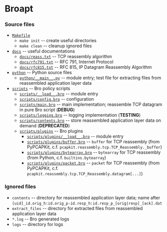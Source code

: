 # Broapt

### Source files

- [`Makefile`](source/Makefile)
  - `make init` -- create useful directories
  - `make clean` -- cleanup ignored files
- [`docs`](source/docs) -- useful documentations
  - [`docs/reass.txt`](source/docs/reass.txt) -- TCP reassembly algorithm
  - [`docs/rfc791.txt`](source/docs/rfc791.txt) -- RFC 791, Internet Protocol
  - [`docs/rfc815.txt`](source/docs/rfc815.txt) -- RFC 815, IP Datagram Reassembly Algorithm
- [`python`](source/python) -- Python source files
  - [`python/__main__.py`](source/python/__main__.py) -- module entry; test file for extracting files from reassembled application layer data
- [`scripts`](source/scripts) -- Bro policy scripts
  - [`scripts/__load__.bro`](source/scripts/__load__.bro) -- module entry
  - [`scripts/config.bro`](source/scripts/config.bro) -- configuration
  - [`scripts/main.bro`](source/scripts/main.bro) -- main implementation; reassemble TCP datagram in pure Bro script (__DEBUG__)
  - [`scripts/logging.bro`](source/scripts/logging.bro) -- logging implementation (__TESTING__)
  - [`scripts/contents.bro`](source/scripts/contents.bro) -- store reassembled application layer data on demand (__DEPRECATED__)
  - [`scripts/plugins`](source/scripts/plugins) -- Bro plugins
    - [`scripts/plugins/__load__.bro`](source/scripts/plugins/__load__.bro) -- module entry
    - [`scripts/plugins/buffer.bro`](source/scripts/plugins/buffer.bro) -- `buffer` for TCP reassembly (from PyPCAPKit, c.f. `pcapkit.reassembly.tcp.TCP_Reassembly._buffer`)
    - [`scripts/plugins/bytearray.bro`](source/scripts/plugins/bytearray.bro) -- `bytearray` for TCP reassembly (from Python, c.f. `builtins.bytearray`)
    - [`scripts/plugins/packet.bro`](source/scripts/plugins/packet.bro) -- `packet` for TCP reassembly (from PyPCAPKit, c.f. `pcapkit.reassembly.tcp.TCP_Reassembly.datagram[...]`)

### Ignored files

- `contents` -- directory for reassembled application layer data; name after `[uid]_id.orig_h:id.orig_p-id.resp_h:id.resp_p_[orig|resp]_[ack].dat`
- `extract_files` -- directory for extracted files from reassembled application layer data
- `*.log` -- Bro generated logs
- `logs` -- directory for logs
